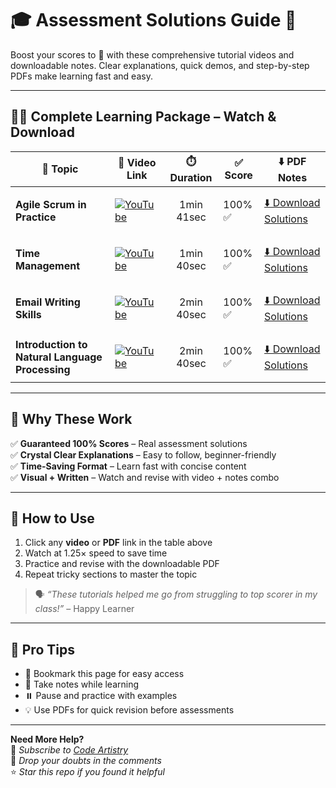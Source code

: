 # 🎓 Assessment Solutions Guide 🚀

Boost your scores to 💯 with these comprehensive tutorial videos and downloadable notes. Clear explanations, quick demos, and step-by-step PDFs make learning fast and easy.

---

## 🎥📄 Complete Learning Package – Watch & Download

| 📌 Topic                  | 🔗 Video Link                                                                                                   | ⏱️ Duration       | ✅ Score | ⬇️ PDF Notes                                                                 |
|--------------------------|------------------------------------------------------------------------------------------------------------------|-------------------|---------|-------------------------------------------------------------------------------|
| **Agile Scrum in Practice** | [![YouTube](https://img.shields.io/badge/YouTube-Watch-red)](https://youtu.be/32t1jqEgD80)                    | <p align="center">1min 41sec</p> | 100% ✅  | [⬇️ Download Solutions](https://drive.google.com/file/d/1K2f-Z70Gl1ug-ZJaJbV2uPY1wRkVHFIt/view?usp=drive_link)       |
| **Time Management**         | [![YouTube](https://img.shields.io/badge/YouTube-Watch-red)](https://youtu.be/tqxOT7nV5qk?si=UZbh95XpH4Fg4vCp)| <p align="center">1min 40sec</p> | 100% ✅  | [⬇️ Download Solutions](https://drive.google.com/file/d/1rwQi96Mipgpz-S_lyF4WpKkd1yeLBCFp/view?usp=drive_link)   |
| **Email Writing Skills**    | [![YouTube](https://img.shields.io/badge/YouTube-Watch-red)](https://youtu.be/E94-uTcNfCM)                    | <p align="center">2min 40sec</p> | 100% ✅  | [⬇️ Download Solutions](https://drive.google.com/file/d/18_XVxNSXfTK9B64GzqJL3yfPluNtFBHM/view?usp=drive_link)     |
| **Introduction to Natural Language Processing**    | [![YouTube](https://img.shields.io/badge/YouTube-Watch-red)](https://youtu.be/E94-uTcNfCM)                    | <p align="center">2min 40sec</p> | 100% ✅  | [⬇️ Download Solutions](https://drive.google.com/file/d/18_XVxNSXfTK9B64GzqJL3yfPluNtFBHM/view?usp=drive_link)     |

---

## 💯 Why These Work

✅ **Guaranteed 100% Scores** – Real assessment solutions  
✅ **Crystal Clear Explanations** – Easy to follow, beginner-friendly  
✅ **Time-Saving Format** – Learn fast with concise content  
✅ **Visual + Written** – Watch and revise with video + notes combo

---

## 🎯 How to Use
1. Click any **video** or **PDF** link in the table above  
2. Watch at 1.25× speed to save time  
3. Practice and revise with the downloadable PDF  
4. Repeat tricky sections to master the topic

> 🗣️ _“These tutorials helped me go from struggling to top scorer in my class!”_ – Happy Learner

---

## 📌 Pro Tips
- 📑 Bookmark this page for easy access  
- 📝 Take notes while learning  
- ⏸️ Pause and practice with examples  
- 💡 Use PDFs for quick revision before assessments

---

**Need More Help?**  
🔔 *Subscribe to [Code Artistry](https://www.youtube.com/@CodeArtistry63)*  
💬 *Drop your doubts in the comments*  
⭐ *Star this repo if you found it helpful*


